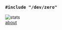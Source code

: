 ### `#include "/dev/zero"`  
![stats](https://github-readme-stats.vercel.app/api?username=steve02081504&show_icons=true&hide_border=true&icon_color=921aff&title_color=921aff)  
[about](https://steve02081504.github.io/about/)  
